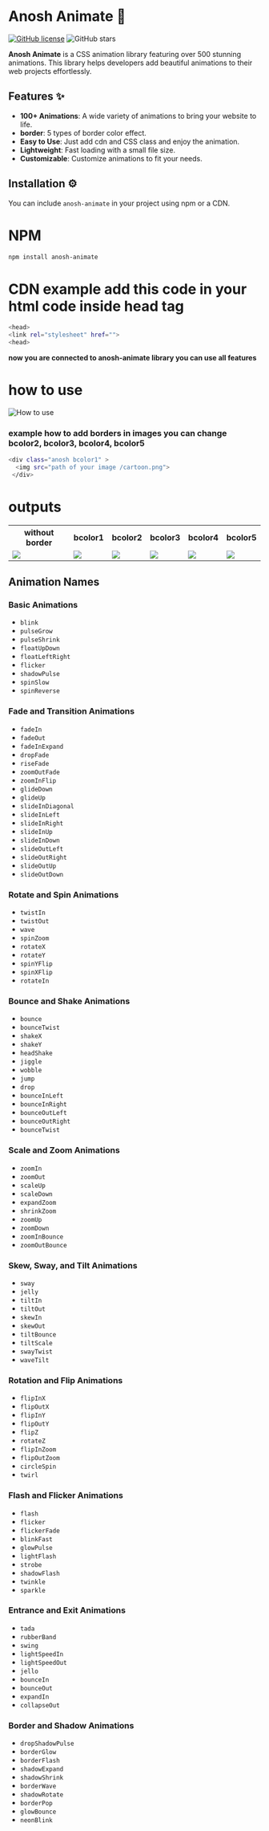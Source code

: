 # Anosh Animate 🎉

[![GitHub license](https://img.shields.io/badge/license-MIT-blue.svg)](https://github.com/anosh-gem/anosh-animate/blob/main/LICENSE)
![GitHub stars](https://img.shields.io/github/stars/anosh-gem/anosh-animate?style=social)

**Anosh Animate** is a CSS animation library featuring over 500 stunning animations. This library helps developers add beautiful animations to their web projects effortlessly.

## Features ✨

- **100+ Animations**: A wide variety of animations to bring your website to life.
- **border**: 5 types of border color effect.
- **Easy to Use**: Just add cdn and CSS class and enjoy the animation.
- **Lightweight**: Fast loading with a small file size.
- **Customizable**: Customize animations to fit your needs.

## Installation ⚙️

You can include `anosh-animate` in your project using npm or a CDN.
# NPM

```bash
npm install anosh-animate
```

# CDN example add this code in your html code inside head tag
```bash
<head>
<link rel="stylesheet" href="">
<head>
```
**now you are connected to anosh-animate library you can use all features**




# how to use

![How to use](functionality/how%20to%20use.png)


### example how to add borders in images you can change **bcolor2, bcolor3, bcolor4, bcolor5**
```bash
<div class="anosh bcolor1" > 
  <img src="path of your image /cartoon.png"> 
 </div>
```
# outputs

<link rel="stylesheet" href="anosh-animate.css">
<table><tr><th>without border</th><th>bcolor1</th><th>bcolor2</th>  <th>bcolor3</th> <th>bcolor4</th> <th>bcolor5</th></tr>
    <tr>
       <td><div> 
      <img src="functionality/cartoon.png"> 
     </div></td>
    <td><div class="anosh bcolor1"> 
      <img src="functionality/cartoon.png"> 
     </div></td>
    <td><div class="anosh bcolor2"> 
      <img src="functionality/cartoon.png"> 
     </div></td>
    <td><div class="anosh bcolor3"> 
      <img src="functionality/cartoon.png"> 
     </div></td>
    <td><div class="anosh bcolor4"> 
      <img src="functionality/cartoon.png"> 
     </div></td>
    <td><div class="anosh bcolor5"> 
      <img src="functionality/cartoon.png"> 
     </div></td></tr></table>



## Animation Names
### Basic Animations
- `blink`
- `pulseGrow`
- `pulseShrink`
- `floatUpDown`
- `floatLeftRight`
- `flicker`
- `shadowPulse`
- `spinSlow`
- `spinReverse`

### Fade and Transition Animations
- `fadeIn`
- `fadeOut`
- `fadeInExpand`
- `dropFade`
- `riseFade`
- `zoomOutFade`
- `zoomInFlip`
- `glideDown`
- `glideUp`
- `slideInDiagonal`
- `slideInLeft`
- `slideInRight`
- `slideInUp`
- `slideInDown`
- `slideOutLeft`
- `slideOutRight`
- `slideOutUp`
- `slideOutDown`

### Rotate and Spin Animations
- `twistIn`
- `twistOut`
- `wave`
- `spinZoom`
- `rotateX`
- `rotateY`
- `spinYFlip`
- `spinXFlip`
- `rotateIn`

### Bounce and Shake Animations
- `bounce`
- `bounceTwist`
- `shakeX`
- `shakeY`
- `headShake`
- `jiggle`
- `wobble`
- `jump`
- `drop`
- `bounceInLeft`
- `bounceInRight`
- `bounceOutLeft`
- `bounceOutRight`
- `bounceTwist`

### Scale and Zoom Animations
- `zoomIn`
- `zoomOut`
- `scaleUp`
- `scaleDown`
- `expandZoom`
- `shrinkZoom`
- `zoomUp`
- `zoomDown`
- `zoomInBounce`
- `zoomOutBounce`

### Skew, Sway, and Tilt Animations
- `sway`
- `jelly`
- `tiltIn`
- `tiltOut`
- `skewIn`
- `skewOut`
- `tiltBounce`
- `tiltScale`
- `swayTwist`
- `waveTilt`

### Rotation and Flip Animations
- `flipInX`
- `flipOutX`
- `flipInY`
- `flipOutY`
- `flipZ`
- `rotateZ`
- `flipInZoom`
- `flipOutZoom`
- `circleSpin`
- `twirl`

### Flash and Flicker Animations
- `flash`
- `flicker`
- `flickerFade`
- `blinkFast`
- `glowPulse`
- `lightFlash`
- `strobe`
- `shadowFlash`
- `twinkle`
- `sparkle`

### Entrance and Exit Animations
- `tada`
- `rubberBand`
- `swing`
- `lightSpeedIn`
- `lightSpeedOut`
- `jello`
- `bounceIn`
- `bounceOut`
- `expandIn`
- `collapseOut`

### Border and Shadow Animations
- `dropShadowPulse`
- `borderGlow`
- `borderFlash`
- `shadowExpand`
- `shadowShrink`
- `borderWave`
- `shadowRotate`
- `borderPop`
- `glowBounce`
- `neonBlink`


